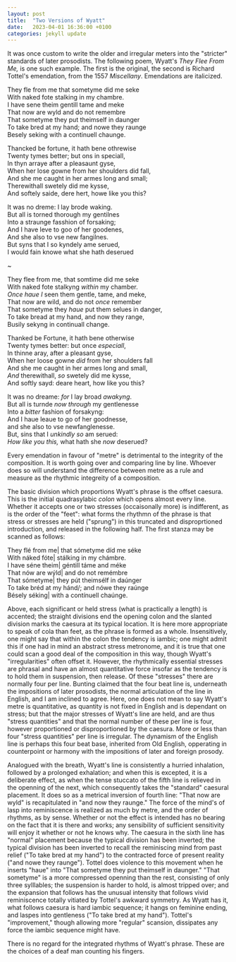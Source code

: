 ```yaml
---
layout: post
title:  "Two Versions of Wyatt"
date:   2023-04-01 16:36:00 +0100
categories: jekyll update
---
```



It was once custom to write the older and irregular meters into the "stricter" standards of later prosodists. The following poem, Wyatt's <i>They Flee From Me,</i> is one such example. The first is the original, the second is Richard Tottel's emendation, from the 1557 <i>Miscellany</i>. Emendations are italicized.

They fle from me that sometyme did me seke <br>
With naked fote stalking in my chambre.<br>
I have sene theim gentill tame and meke<br>
That now are wyld and do not remembre<br>
That sometyme they put theimself in daunger<br>
To take bred at my hand; and nowe they raunge<br>
Besely seking with a continuell chaunge.<br>

Thancked be fortune, it hath bene othrewise<br>
Twenty tymes better; but ons in speciall,<br>
In thyn arraye after a pleasaunt gyse,<br>
When her lose gowne from her shoulders did fall,<br>
And she me caught in her armes long and small;<br>
Therewithall swetely did me kysse,<br>
And softely saide, dere hert, howe like you this? <br>

It was no dreme: I lay brode waking. <br>
But all is torned thorough my gentilnes<br>
Into a straunge fasshion of forsaking;<br>
And I have leve to goo of her goodenes,<br>
And she also to vse new fangilnes.<br>
But syns that I so kyndely ame serued,<br>
I would fain knowe what she hath deserued

~

They flee from me, that somtime did me seke<br>
With naked fote stalkyng <i>within</i> my chamber.<br>
<i>Once haue I</i> seen them gentle, tame, and meke,<br>
That now are wild, and do not <i>once</i> remember<br>
That sometyme they <i>haue</i> put them selues in danger,<br>
To take bread at my hand, and now they range,<br>
Busily sekyng in continuall change. <br>

Thanked be Fortune, it hath bene otherwise<br>
Twenty tymes better: but once <i>especiall</i>,<br>
In thinne aray, after a pleasant gyse,<br>
When her loose gowne <i>did</i> from her shoulders fall<br>
And she me caught in her armes long and small,<br>
<i>And</i> therewithall, <i>so</i> swetely did me kysse,<br>
And softly sayd: deare heart, how like you this? <br>

It was no dreame: <i>for</i> I lay broad <i>awakyng</i>.<br>
But all is turnde <i>now through</i> my gentlenesse<br>
Into a <i>bitter</i> fashion of forsakyng:<br>
And I haue leaue to go of her goodnesse,<br>
and she also to vse newfanglenesse.<br>
But, sins that I <i>unkindly so</i> am serued:<br>
<i>How like you this,</i> what hath she <i>now</i> deserued?<br>

Every emendation in favour of "metre" is detrimental to the integrity of the composition. It is worth going over and comparing line by line. Whoever does so will understand the difference between metre as a rule and measure as the rhythmic integreity of a composition. 

The basic division which proportions Wyatt's phrase is the offset caesura. This is the initial quadrasylabic <i>colon</i> which opens almost every line. Whether it accepts one or two stresses (occaisonally more) is indifferent, as is the order of the "feet": what forms the rhythmn of the phrase is that stress or stresses are held ("sprung") in this truncated and disproprtioned introduction, and released in the following half. The first stanza may be scanned as follows:

They flé from me| that sómetyme díd me séke <br>
With náked fóte| stálking in my chámbre.<br>
I have séne theim| géntill táme and méke<br>
That nów are wýld| and do not remémbre<br>
That sómetyme| they pút theimsélf in daúnger<br>
To take bréd at my hánd/; and nówe they raúnge<br>
Bésely séking| with a contínuell chaúnge.<br>

Above, each significant or held stress (what is practically a length) is accented; the straight divisions end the opening colon and the slanted division marks the caesura at its typical location. It is here more appropriate to speak of cola than feet, as the phrase is formed as a whole. Insensitively, one might say that within the colon the tendency is iambic; one might admit this if one had in mind an abstract stress metronome, and it is true that one could scan a good deal of the composition in this way, though Wyatt's "irregularities" often offset it. However, the rhythmically essential stresses are phrasal and have an almost quantitative force insofar as the tendency is to hold them in suspension, then release. Of these "stresses" there are normally four per line. Bunting claimed that the four beat line is, underneath the impositions of later prosodists, the normal articulation of the line in English, and I am inclined to agree. Here, one does not mean to say Wyatt's metre is quantitative, as quantity is not fixed in English and is dependant on stress; but that the major stresses of Wyatt's line are held, and are thus "stress quantities" and that the normal number of these per line is four, however proportioned or disproportioned by the caesura. More or less than four "stress quantities" per line is irregular. The dynamism of the English line is perhaps this four beat base, inherited from Old English, opperating in counterpoint or harmony with the impositions of later and foreign prosody.

Analogued with the breath, Wyatt's line is consistently a hurried inhalation, followed by a prolonged exhalation; and when this is excepted, it is a deliberate effect, as when the tense stuccato of the fifth line is relieved in the openning of the next, which consequently takes the "standard" caesural placement. It does so as a metrical inversion of fourth line: "That now are wyld" is recapitulated in "and now they raunge." The force of the mind's of lasp into reminiscence is realized as much by metre, and the order of rhythms, as by sense. Whether or not the effect is intended has no bearing on the fact that it is there and works; any sensibility of sufficient sensitivity will enjoy it whether or not he knows why. The caesura in the sixth line has "normal" placement because the typical division has been inverted; the typical division has been inverted to recall the reminiscing mind from past relief ("To take bred at my hand") to the contracted force of present reality ("and nowe they raunge"). Tottel does violence to this movement when he inserts "haue" into "That sometyme they put theimself in daunger." "That sometyme" is a more compressed openning than the rest, consisting of only three sylllables; the suspension is harder to hold, is almost tripped over; and the expansion that follows has the unusual intensity that follows vivid reminiscence totally vitiated by Tottel's awkward symmetry. As Wyatt has it, what follows caesura is hard iambic sequence; it hangs on feminine ending, and laspes into gentleness ("To take bred at my hand"). Tottel's "improvement," though allowing more "regular" scansion, dissipates any force the iambic sequence might have. 

There is no regard for the integrated rhythms of Wyatt's phrase. These are the choices of a deaf man counting his fingers. 



